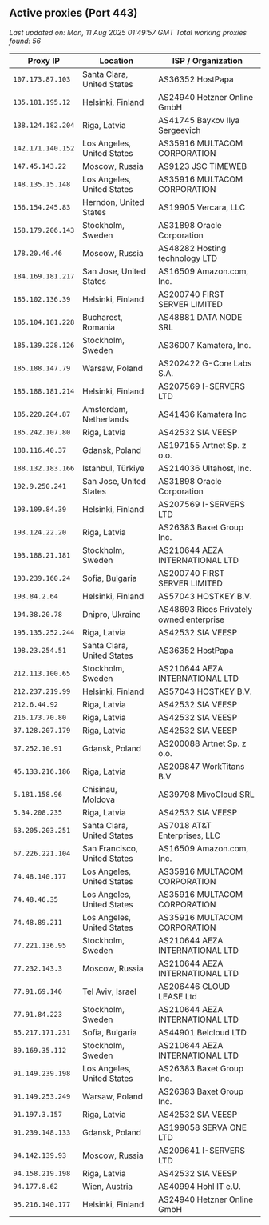 ## Active proxies (Port 443)

_Last updated on: Mon, 11 Aug 2025 01:49:57 GMT_
_Total working proxies found: 56_

| Proxy IP          | Location                     | ISP / Organization                       |
| ----------------- | ---------------------------- | ---------------------------------------- |
| `107.173.87.103`  | Santa Clara, United States   | AS36352 HostPapa                         |
| `135.181.195.12`  | Helsinki, Finland            | AS24940 Hetzner Online GmbH              |
| `138.124.182.204` | Riga, Latvia                 | AS41745 Baykov Ilya Sergeevich           |
| `142.171.140.152` | Los Angeles, United States   | AS35916 MULTACOM CORPORATION             |
| `147.45.143.22`   | Moscow, Russia               | AS9123 JSC TIMEWEB                       |
| `148.135.15.148`  | Los Angeles, United States   | AS35916 MULTACOM CORPORATION             |
| `156.154.245.83`  | Herndon, United States       | AS19905 Vercara, LLC                     |
| `158.179.206.143` | Stockholm, Sweden            | AS31898 Oracle Corporation               |
| `178.20.46.46`    | Moscow, Russia               | AS48282 Hosting technology LTD           |
| `184.169.181.217` | San Jose, United States      | AS16509 Amazon.com, Inc.                 |
| `185.102.136.39`  | Helsinki, Finland            | AS200740 FIRST SERVER LIMITED            |
| `185.104.181.228` | Bucharest, Romania           | AS48881 DATA NODE SRL                    |
| `185.139.228.126` | Stockholm, Sweden            | AS36007 Kamatera, Inc.                   |
| `185.188.147.79`  | Warsaw, Poland               | AS202422 G-Core Labs S.A.                |
| `185.188.181.214` | Helsinki, Finland            | AS207569 I-SERVERS LTD                   |
| `185.220.204.87`  | Amsterdam, Netherlands       | AS41436 Kamatera Inc                     |
| `185.242.107.80`  | Riga, Latvia                 | AS42532 SIA VEESP                        |
| `188.116.40.37`   | Gdansk, Poland               | AS197155 Artnet Sp. z o.o.               |
| `188.132.183.166` | Istanbul, Türkiye            | AS214036 Ultahost, Inc.                  |
| `192.9.250.241`   | San Jose, United States      | AS31898 Oracle Corporation               |
| `193.109.84.39`   | Helsinki, Finland            | AS207569 I-SERVERS LTD                   |
| `193.124.22.20`   | Riga, Latvia                 | AS26383 Baxet Group Inc.                 |
| `193.188.21.181`  | Stockholm, Sweden            | AS210644 AEZA INTERNATIONAL LTD          |
| `193.239.160.24`  | Sofia, Bulgaria              | AS200740 FIRST SERVER LIMITED            |
| `193.84.2.64`     | Helsinki, Finland            | AS57043 HOSTKEY B.V.                     |
| `194.38.20.78`    | Dnipro, Ukraine              | AS48693 Rices Privately owned enterprise |
| `195.135.252.244` | Riga, Latvia                 | AS42532 SIA VEESP                        |
| `198.23.254.51`   | Santa Clara, United States   | AS36352 HostPapa                         |
| `212.113.100.65`  | Stockholm, Sweden            | AS210644 AEZA INTERNATIONAL LTD          |
| `212.237.219.99`  | Helsinki, Finland            | AS57043 HOSTKEY B.V.                     |
| `212.6.44.92`     | Riga, Latvia                 | AS42532 SIA VEESP                        |
| `216.173.70.80`   | Riga, Latvia                 | AS42532 SIA VEESP                        |
| `37.128.207.179`  | Riga, Latvia                 | AS42532 SIA VEESP                        |
| `37.252.10.91`    | Gdansk, Poland               | AS200088 Artnet Sp. z o.o.               |
| `45.133.216.186`  | Riga, Latvia                 | AS209847 WorkTitans B.V                  |
| `5.181.158.96`    | Chisinau, Moldova            | AS39798 MivoCloud SRL                    |
| `5.34.208.235`    | Riga, Latvia                 | AS42532 SIA VEESP                        |
| `63.205.203.251`  | Santa Clara, United States   | AS7018 AT&T Enterprises, LLC             |
| `67.226.221.104`  | San Francisco, United States | AS16509 Amazon.com, Inc.                 |
| `74.48.140.177`   | Los Angeles, United States   | AS35916 MULTACOM CORPORATION             |
| `74.48.46.35`     | Los Angeles, United States   | AS35916 MULTACOM CORPORATION             |
| `74.48.89.211`    | Los Angeles, United States   | AS35916 MULTACOM CORPORATION             |
| `77.221.136.95`   | Stockholm, Sweden            | AS210644 AEZA INTERNATIONAL LTD          |
| `77.232.143.3`    | Moscow, Russia               | AS210644 AEZA INTERNATIONAL LTD          |
| `77.91.69.146`    | Tel Aviv, Israel             | AS206446 CLOUD LEASE Ltd                 |
| `77.91.84.223`    | Stockholm, Sweden            | AS210644 AEZA INTERNATIONAL LTD          |
| `85.217.171.231`  | Sofia, Bulgaria              | AS44901 Belcloud LTD                     |
| `89.169.35.112`   | Stockholm, Sweden            | AS210644 AEZA INTERNATIONAL LTD          |
| `91.149.239.198`  | Los Angeles, United States   | AS26383 Baxet Group Inc.                 |
| `91.149.253.249`  | Warsaw, Poland               | AS26383 Baxet Group Inc.                 |
| `91.197.3.157`    | Riga, Latvia                 | AS42532 SIA VEESP                        |
| `91.239.148.133`  | Gdansk, Poland               | AS199058 SERVA ONE LTD                   |
| `94.142.139.93`   | Moscow, Russia               | AS209641 I-SERVERS LTD                   |
| `94.158.219.198`  | Riga, Latvia                 | AS42532 SIA VEESP                        |
| `94.177.8.62`     | Wien, Austria                | AS40994 Hohl IT e.U.                     |
| `95.216.140.177`  | Helsinki, Finland            | AS24940 Hetzner Online GmbH              |
